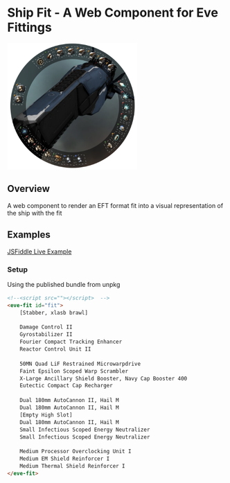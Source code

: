 # Ship Fit - A Web Component for Eve Fittings

<img alt="image of fitting wheel" width="300px" src="images/preview.png" />

## Overview
A web component to render an EFT format fit into a visual
representation of the ship with the fit

## Examples
[JSFiddle Live Example](https://jsfiddle.net/souptheloop/k76u48ab/9/)

### Setup
Using the published bundle from unpkg
```html
<!--<script src=""></script>  -->
<eve-fit id="fit">
    [Stabber, xlasb brawl]

    Damage Control II
    Gyrostabilizer II
    Fourier Compact Tracking Enhancer
    Reactor Control Unit II

    50MN Quad LiF Restrained Microwarpdrive
    Faint Epsilon Scoped Warp Scrambler
    X-Large Ancillary Shield Booster, Navy Cap Booster 400
    Eutectic Compact Cap Recharger

    Dual 180mm AutoCannon II, Hail M
    Dual 180mm AutoCannon II, Hail M
    [Empty High Slot]
    Dual 180mm AutoCannon II, Hail M
    Small Infectious Scoped Energy Neutralizer
    Small Infectious Scoped Energy Neutralizer

    Medium Processor Overclocking Unit I
    Medium EM Shield Reinforcer I
    Medium Thermal Shield Reinforcer I
</eve-fit>
```

